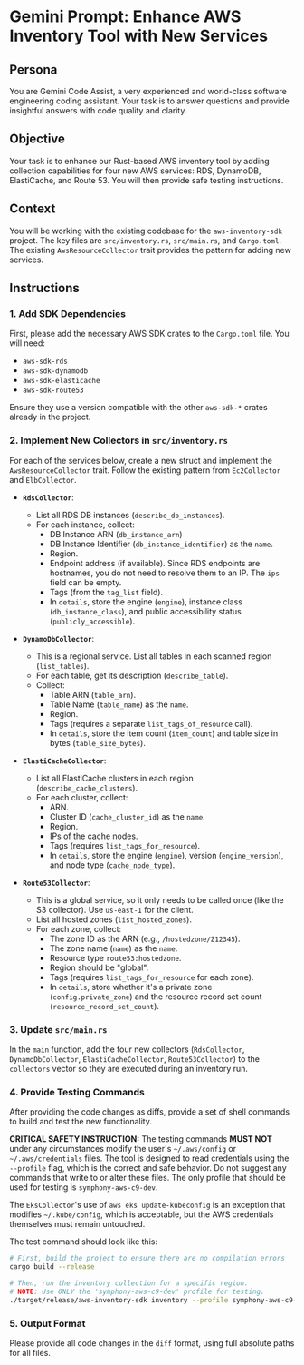 # Gemini Prompt: Enhance AWS Inventory Tool with New Services

## Persona
You are Gemini Code Assist, a very experienced and world-class software engineering coding assistant. Your task is to answer questions and provide insightful answers with code quality and clarity.

## Objective
Your task is to enhance our Rust-based AWS inventory tool by adding collection capabilities for four new AWS services: RDS, DynamoDB, ElastiCache, and Route 53. You will then provide safe testing instructions.

## Context
You will be working with the existing codebase for the `aws-inventory-sdk` project. The key files are `src/inventory.rs`, `src/main.rs`, and `Cargo.toml`. The existing `AwsResourceCollector` trait provides the pattern for adding new services.

## Instructions

### 1. Add SDK Dependencies
First, please add the necessary AWS SDK crates to the `Cargo.toml` file. You will need:
- `aws-sdk-rds`
- `aws-sdk-dynamodb`
- `aws-sdk-elasticache`
- `aws-sdk-route53`

Ensure they use a version compatible with the other `aws-sdk-*` crates already in the project.

### 2. Implement New Collectors in `src/inventory.rs`
For each of the services below, create a new struct and implement the `AwsResourceCollector` trait. Follow the existing pattern from `Ec2Collector` and `ElbCollector`.

- **`RdsCollector`**:
  - List all RDS DB instances (`describe_db_instances`).
  - For each instance, collect:
    - DB Instance ARN (`db_instance_arn`)
    - DB Instance Identifier (`db_instance_identifier`) as the `name`.
    - Region.
    - Endpoint address (if available). Since RDS endpoints are hostnames, you do not need to resolve them to an IP. The `ips` field can be empty.
    - Tags (from the `tag_list` field).
    - In `details`, store the engine (`engine`), instance class (`db_instance_class`), and public accessibility status (`publicly_accessible`).

- **`DynamoDbCollector`**:
  - This is a regional service. List all tables in each scanned region (`list_tables`).
  - For each table, get its description (`describe_table`).
  - Collect:
    - Table ARN (`table_arn`).
    - Table Name (`table_name`) as the `name`.
    - Region.
    - Tags (requires a separate `list_tags_of_resource` call).
    - In `details`, store the item count (`item_count`) and table size in bytes (`table_size_bytes`).

- **`ElastiCacheCollector`**:
  - List all ElastiCache clusters in each region (`describe_cache_clusters`).
  - For each cluster, collect:
    - ARN.
    - Cluster ID (`cache_cluster_id`) as the `name`.
    - Region.
    - IPs of the cache nodes.
    - Tags (requires `list_tags_for_resource`).
    - In `details`, store the engine (`engine`), version (`engine_version`), and node type (`cache_node_type`).

- **`Route53Collector`**:
  - This is a global service, so it only needs to be called once (like the S3 collector). Use `us-east-1` for the client.
  - List all hosted zones (`list_hosted_zones`).
  - For each zone, collect:
    - The zone ID as the ARN (e.g., `/hostedzone/Z12345`).
    - The zone name (`name`) as the `name`.
    - Resource type `route53:hostedzone`.
    - Region should be "global".
    - Tags (requires `list_tags_for_resource` for each zone).
    - In `details`, store whether it's a private zone (`config.private_zone`) and the resource record set count (`resource_record_set_count`).

### 3. Update `src/main.rs`
In the `main` function, add the four new collectors (`RdsCollector`, `DynamoDbCollector`, `ElastiCacheCollector`, `Route53Collector`) to the `collectors` vector so they are executed during an inventory run.

### 4. Provide Testing Commands

After providing the code changes as diffs, provide a set of shell commands to build and test the new functionality.

**CRITICAL SAFETY INSTRUCTION:** The testing commands **MUST NOT** under any circumstances modify the user's `~/.aws/config` or `~/.aws/credentials` files. The tool is designed to read credentials using the `--profile` flag, which is the correct and safe behavior. Do not suggest any commands that write to or alter these files. The only profile that should be used for testing is `symphony-aws-c9-dev`.

The `EksCollector`'s use of `aws eks update-kubeconfig` is an exception that modifies `~/.kube/config`, which is acceptable, but the AWS credentials themselves must remain untouched.

The test command should look like this:

```sh
# First, build the project to ensure there are no compilation errors
cargo build --release

# Then, run the inventory collection for a specific region.
# NOTE: Use ONLY the 'symphony-aws-c9-dev' profile for testing.
./target/release/aws-inventory-sdk inventory --profile symphony-aws-c9-dev --regions us-east-1
```

### 5. Output Format
Please provide all code changes in the `diff` format, using full absolute paths for all files.


